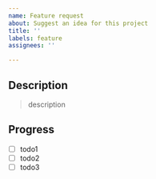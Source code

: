 ```yaml
---
name: Feature request
about: Suggest an idea for this project
title: ''
labels: feature
assignees: ''

---
```


## Description
> description

## Progress
- [ ] todo1
- [ ] todo2
- [ ] todo3
